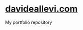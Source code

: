 <h1><a href="https://www.davideallevi.com/">davideallevi.com</a></h1>
<p>My portfolio repository</p>
